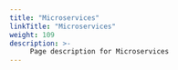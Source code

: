 ```yaml
---
title: "Microservices"
linkTitle: "Microservices"
weight: 109
description: >-
     Page description for Microservices
---
```


